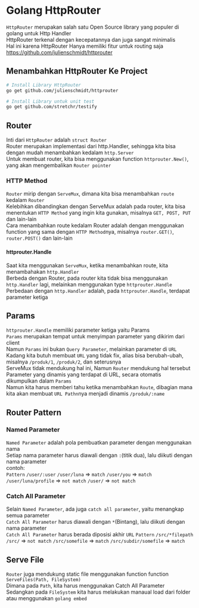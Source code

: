 # Golang HttpRouter
`HttpRouter` merupakan salah satu Open Source library yang populer di golang untuk Http Handler<br>
HttpRouter terkenal dengan kecepatannya dan juga sangat minimalis <br>
Hal ini karena HttpRouter Hanya memiliki fitur untuk routing saja<br>
https://github.com/julienschmidt/httprouter

## Menambahkan HttpRouter Ke Project 
```bash
# Install Library HttpRouter
go get github.com/julienschmidt/httprouter

# Install Library untuk unit test
go get github.com/stretchr/testify
```

## Router
Inti dari `HttpRouter` adalah `struct Router`<br>
Router merupakan implementasi dari http.Handler, sehingga kita bisa dengan mudah menambahkan kedalam `http.Server`<br>
Untuk membuat router, kita bisa menggunakan function `httprouter.New()`, yang akan mengembalikan `Router pointer`
### HTTP Method
`Router` mirip dengan `ServeMux`, dimana kita bisa menambahkan `route` kedalam `Router`<br>
Kelebihkan dibandingkan dengan ServeMux adalah pada router, kita bisa menentukan `HTTP Method` yang ingin kita gunakan, misalnya `GET, POST, PUT` dan lain-lain<br>
Cara menambahkan route kedalam Router adalah dengan menggunakan function yang sama dengan `HTTP Method`nya, misalnya `router.GET()`, `router.POST()` dan lain-lain
#### httprouter.Handle
Saat kita menggunakan `ServeMux`, ketika menambahkan route, kita menambahakan `http.Handler` <br>
Berbeda dengan Router, pada router kita tidak bisa menggunakan `http.Handler` lagi, melainkan menggunakan  type `httprouter.Handle` <br>
Perbedaan dengan `http.Handler` adalah, pada `httprouter.Handle`, terdapat parameter ketiga

## Params
`httprouter.Handle` memiliki parameter ketiga yaitu Params<br>
`Params` merupakan tempat untuk menyimpan parameter yang dikirim dari client<br>
Namun `Params` ini bukan `Query Parameter`, melainkan parameter di `URL` <br>
Kadang kita butuh membuat `URL` yang tidak fix, alias bisa berubah-ubah, misalnya `/produk/1`, `/produk/2`, dan seterusnya<br>
ServeMux tidak mendukung hal ini, Namun `Router` mendukung hal tersebut<br>
Parameter yang dinamis  yang terdapat di URL, secara otomatis dikumpulkan dalam `Params` <br>
Namun kita harus memberi tahu ketika menambahkan `Route`, dibagian mana kita akan membuat `URL Pathn`nya menjadi dinamis ``/produk/:name``

## Router Pattern
### Named Parameter
`Named Parameter` adalah pola pembuatkan parameter dengan menggunakan nama<br>
Setiap nama parameter harus diawali dengan `:`(titik dua), lalu diikuti dengan nama parameter<br>
contoh: <br>
`Pattern` 				`/user/:user`
`/user/luna`		 =>	`match`
`/user/you`	 		 => `match`
`/user/luna/profile` => `not match`
`/user/`			 => `not match`
### Catch All Parameter
Selain `Named Parameter`, ada juga `catch all parameter`, yaitu menangkap semua parameter <br>
`Catch All Parameter` harus diawali  dengan `*`(Bintang), lalu diikuti dengan nama parameter<br>
`Catch All Parameter` harus berada diposisi akhir `URL`
`Pattern` 				`/src/*filepath`
`/src/`				 	=> `not match`
`/src/somefile`		 	=> `match`
`/src/subdir/somefile`	=> `match`

## Serve File
`Router` juga mendukung static file menggunakan function function `ServeFiles(Path, FileSystem)`<br>
Dimana pada `Path`, kita harus menggunakan Catch All Parameter<br>
Sedangkan pada `FileSystem` kita harus melakukan manaual load dari folder atau menggunakan `golang embed` 